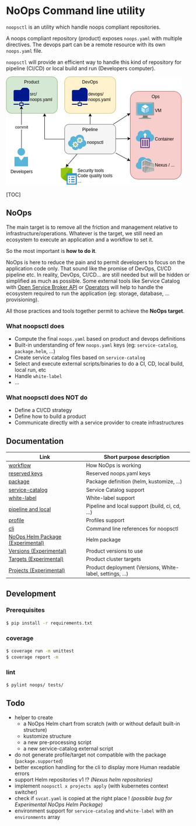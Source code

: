 # NoOps Command line utility

`noopsctl` is an utility which handle noops compliant repositories.

A noops compliant repository (product) exposes `noops.yaml` with multiple directives.
The devops part can be a remote resource with its own `noops.yaml` file.

`noopsctl` will provide an efficient way to handle this kind of repository for pipeline (CI/CD) or local build and run (Developers computer).



![NoOps Developers Quick Workflow](docs/noops-devs-overview.jpg)

[TOC]

## NoOps

The main target is to remove all the friction and management relative to infrastructure/operations. Whatever is the target, we still need an ecosystem to execute an application and a workflow to set it.

So the most important is **how to do it**.

NoOps is here to reduce the pain and to permit developers to focus on the application code only. That sound like the promise of DevOps, CI/CD pipeline etc. In reality, DevOps, CI/CD... are still needed but will be hidden or simplified as much as possible. Some external tools like Service Catalog with [Open Service Broker API](https://www.openservicebrokerapi.org/) or [Operators](https://kubernetes.io/docs/concepts/extend-kubernetes/operator/) will help to handle the ecosystem required to run the application (eg: storage, database, ... provisioning).

All those practices and tools together permit to achieve the **NoOps target**.


### What noopsctl does

- Compute the final `noops.yaml` based on product and devops definitions
- Built-in understanding of few `noops.yaml` keys (eg: `service-catalog`, `package.helm`, ...)
- Create service catalog files based on `service-catalog`
- Select and execute external scripts/binaries to do a CI, CD, local build, local run, etc
- Handle `white-label`
- ...

### What noopsctl does NOT do

- Define a CI/CD strategy
- Define how to build a product
- Communicate directly with a service provider to create infrastructures

## Documentation

| Link                                                         | Short purpose description                                 |
| ------------------------------------------------------------ | --------------------------------------------------------- |
| [workflow](docs/README.d/workflow.md)                        | How NoOps is working                                      |
| [reserved keys](docs/README.d/reserved.md)                   | Reserved noops.yaml keys                                  |
| [package](docs/README.d/package.md)                          | Package definition (helm, kustomize, ...)                 |
| [service-catalog](docs/README.d/service-catalog.md)          | Service Catalog support                                   |
| [white-label](docs/README.d/white-label.md)                  | White-label support                                       |
| [pipeline and local](docs/README.d/pipeline-local.md)        | Pipeline and local support (build, ci, cd, ...)           |
| [profile](docs/README.d/profile.md)                          | Profiles support                                          |
| [cli](docs/README.d/cli.md)                                  | Command line references for noopsctl                      |
| [NoOps Helm Package (Experimental)](docs/README.d/x-noops-helm-package.md) | Helm package                                              |
| [Versions (Experimental)](docs/README.d/x-versions.md)       | Product versions to use                                   |
| [Targets (Experimental)](docs/README.d/x-targets.md)         | Product cluster targets                                   |
| [Projects (Experimental)](docs/README.d/x-projects.md)       | Product deployment (Versions, White-label, settings, ...) |

## Development

### Prerequisites

```bash
$ pip install -r requirements.txt
```

### coverage

```bash
$ coverage run -m unittest
$ coverage report -m
```

### lint

```bash
$ pylint noops/ tests/
```

## Todo

- helper to create
  - a NoOps Helm chart from scratch (with or without default built-in structure)
  - kustomize structure
  - a new pre-processing script
  - a new service-catalog external script
- do not generate profile/target not compatible with the package (`package.supported`)
- better exception handling for the cli to display more Human readable errors
- support Helm repositories v1 !? *(Nexus helm repositories)*
- implement `noopsctl x projects apply` (with kubernetes context switcher)
- check if `svcat.yaml` is copied at the right place ! *(possible bug for Experimental NoOps Helm Package)*
- environment support for `service-catalog` and `white-label` with an `environments` array
